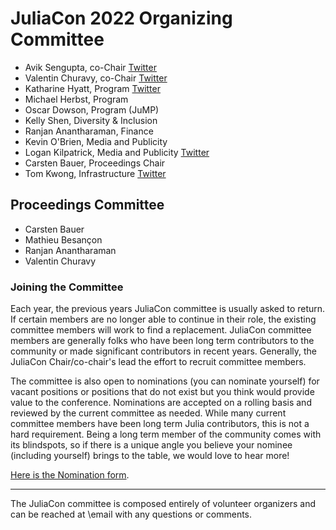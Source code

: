 # JuliaCon 2022 Organizing Committee

* Avik Sengupta, co-Chair [Twitter](https://twitter.com/aviksengupta)
* Valentin Churavy, co-Chair [Twitter](https://twitter.com/vchuravy)
* Katharine Hyatt, Program [Twitter](https://twitter.com/kslimes)
* Michael Herbst, Program
* Oscar Dowson, Program (JuMP)
* Kelly Shen, Diversity & Inclusion
* Ranjan Anantharaman, Finance
* Kevin O'Brien, Media and Publicity
* Logan Kilpatrick, Media and Publicity [Twitter](https://twitter.com/OfficialLoganK)
* Carsten Bauer, Proceedings Chair
* Tom Kwong, Infrastructure [Twitter](https://twitter.com/tomkwong)

## Proceedings Committee

* Carsten Bauer
* Mathieu Besançon
* Ranjan Anantharaman
* Valentin Churavy


### Joining the Committee

Each year, the previous years JuliaCon committee is usually asked to return. If certain members are no longer able to continue in their role, the existing committee members will work to find a replacement. JuliaCon committee members are generally folks who have been long term contributors to the community or made significant contributors in recent years. Generally, the JuliaCon Chair/co-chair's lead the effort to recruit committee members.

The committee is also open to nominations (you can nominate yourself) for vacant positions or positions that do not exist but you think would provide value to the conference. Nominations are accepted on a rolling basis and reviewed by the current committee as needed. While many current committee members have been long term Julia contributors, this is not a hard requirement. Being a long term member of the community comes with its blindspots, so if there is a unique angle you believe your nominee (including yourself) brings to the table, we would love to hear more!

[Here is the Nomination form](https://forms.gle/yaLKyrGew2KSo1WJ8).

---

The JuliaCon committee is composed entirely of volunteer organizers and can be reached at \email with any questions or comments.
